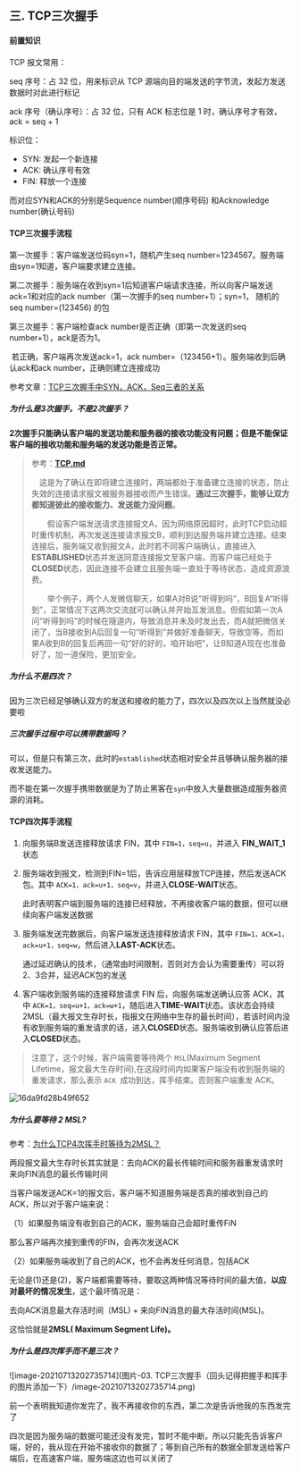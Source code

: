 ## 三. TCP三次握手

#### 前置知识

TCP 报文常用：

seq 序号：占 32 位，用来标识从 TCP 源端向目的端发送的字节流，发起方发送数据时对此进行标记

ack 序号（确认序号）：占 32 位，只有 ACK 标志位是 1 时，确认序号才有效，ack = seq + 1

标识位：

- SYN: 发起一个新连接
- ACK: 确认序号有效
- FIN: 释放一个连接



而对应SYN和ACK的分别是Sequence number(顺序号码) 和Acknowledge number(确认号码)

#### TCP三次握手流程


第一次握手：客户端发送位码syn=1，随机产生seq number=1234567。服务端由syn=1知道，客户端要求建立连接。

第二次握手：服务端在收到syn=1后知道客户端请求连接，所以向客户端发送ack=1和对应的ack number（第一次握手的seq number+1）；syn=1， 随机的seq number=(123456) 的包

第三次握手：客户端检查ack number是否正确（即第一次发送的seq number+1），ack是否为1。

​	若正确，客户端再次发送ack=1，ack number=（123456+1）。服务端收到后确认ack和ack number，正确则建立连接成功

参考文章：[TCP三次握手中SYN，ACK，Seq三者的关系](https://blog.csdn.net/u014507230/article/details/45310847)



##### **为什么是3次握手，不是2次握手？**

**2次握手只能确认客户端的发送功能和服务器的接收功能没有问题；但是不能保证客户端的接收功能和服务端的发送功能是否正常。**

>参考：[**TCP.md**](https://github.com/ChellyAI/note/blob/master/HTTP/3%E3%80%81TCP.md)
>
> 这是为了确认在即将建立连接时，两端都处于准备建立连接的状态，防止失效的连接请求报文被服务器接收而产生错误。**通过三次握手，能够让双方都知道彼此的接收能力、发送能力没问题**。
>
>  假设客户端发送请求连接报文A，因为网络原因超时，此时TCP启动超时重传机制，再次发送连接请求报文B，顺利到达服务端并建立连接。结束连接后，服务端又收到报文A，此时若不同客户端确认，直接进入**ESTABLISHED**状态并发送同意连接报文至客户端，而客户端已经处于**CLOSED**状态，因此连接不会建立且服务端一直处于等待状态，造成资源浪费。
>
>  举个例子，两个人发微信聊天，如果A对B说“听得到吗”，B回复A“听得到”，正常情况下这两次交流就可以确认并开始互发消息。但假如第一次A问“听得到吗”的时候在隧道内，导致消息并未及时发出去，而A就把微信关闭了，当B接收到A后回复一句“听得到”并做好准备聊天，导致空等。而如果A收到B的回复后再回一句“好的好的，咱开始吧”，让B知道A现在也准备好了，加一道保险，更加安全。

##### **为什么不是四次？**

因为三次已经足够确认双方的发送和接收的能力了，四次以及四次以上当然就没必要啦

##### **三次握手过程中可以携带数据吗？**

可以，但是只有第三次，此时的`established`状态相对安全并且够确认服务器的接收发送能力。

而不能在第一次握手携带数据是为了防止黑客在`syn`中放入大量数据造成服务器资源的消耗。



#### TCP四次挥手流程

1. 向服务端B发送连接释放请求 FIN，其中 `FIN=1，seq=u`，并进入 **FIN_WAIT_1** 状态

2. 服务端收到报文，检测到FIN=1后，告诉应用层释放TCP连接，然后发送ACK包。其中 `ACK=1，ack=u+1，seq=v`，并进入**CLOSE-WAIT**状态。

   此时表明客户端到服务端的连接已经释放，不再接收客户端的数据，但可以继续向客户端发送数据

3. 服务端发送完数据后，向客户端发送连接释放请求 FIN，其中 `FIN=1，ACK=1，ack=u+1，seq=w`，然后进入**LAST-ACK**状态。

   通过延迟确认的技术，（通常由时间限制，否则对方会认为需要重传）可以将2、3合并，延迟ACK包的发送

4. 客户端收到服务端的连接释放请求 FIN 后，向服务端发送确认应答 ACK，其中 `ACK=1，seq=u+1，ack=w+1`，随后进入**TIME-WAIT**状态。该状态会持续2MSL（最大报文生存时长，指报文在网络中生存的最长时间），若该时间内没有收到服务端的重发请求的话，进入**CLOSED**状态。服务端收到确认应答后进入**CLOSED**状态。

> 注意了，这个时候，客户端需要等待两个 `MSL`(Maximum Segment Lifetime，报文最大生存时间),在这段时间内如果客户端没有收到服务端的重发请求，那么表示 `ACK `成功到达，挥手结束。否则客户端重发 ACK。

![16da9fd28b49f652](https://gitee.com/jiang-xiaoyu/picture-bed-10/raw/master/images/16da9fd28b49f652.png)

##### **为什么要等待 2 MSL?**

参考：[为什么TCP4次挥手时等待为2MSL？](https://www.zhihu.com/question/67013338)

两段报文最大生存时长其实就是：去向ACK的最长传输时间和服务器重发请求时来向FIN消息的最长传输时间

当客户端发送ACK=1的报文后，客户端不知道服务端是否真的接收到自己的ACK，所以对于客户端来说：

（1）如果服务端没有收到自己的ACK，服务端自己会超时重传FiN

那么客户端再次接到重传的FIN，会再次发送ACK

（2）如果服务端收到了自己的ACK，也不会再发任何消息，包括ACK

无论是(1)还是(2)，客户端都需要等待，要取这两种情况等待时间的最大值，**以应对最坏的情况发生**，这个最坏情况是：

去向ACK消息最大存活时间（MSL) + 来向FIN消息的最大存活时间(MSL)。

这恰恰就是**2MSL( Maximum Segment Life)。**

##### **为什么是四次挥手而不是三次？**

![image-20210713202735714](图片-03. TCP三次握手（回头记得把握手和挥手的图片添加一下）/image-20210713202735714.png)

前一个表明我知道你发完了，我不再接收你的东西，第二次是告诉他我的东西发完了

四次是因为服务端的数据可能还没有发完，暂时不能中断。所以只能先告诉客户端，好的，我从现在开始不接收你的数据了；等到自己所有的数据全部发送给客户端后，在高速客户端，服务端这边也可以关闭了



